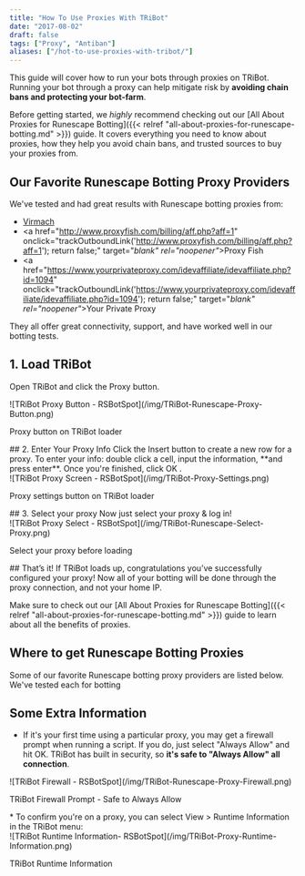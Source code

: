 ```yaml
---
title: "How To Use Proxies With TRiBot"
date: "2017-08-02"
draft: false
tags: ["Proxy", "Antiban"]
aliases: ["/hot-to-use-proxies-with-tribot/"]
---
```

This guide will cover how to run your bots through proxies on TRiBot. Running your bot through a proxy can help mitigate risk by **avoiding chain bans and protecting your bot-farm**.<!--more-->

Before getting started, we *highly* recommend checking out our [All About Proxies for Runescape Botting]({{< relref "all-about-proxies-for-runescape-botting.md" >}}) guide. It covers everything you need to know about proxies, how they help you avoid chain bans, and trusted sources to buy your proxies from.

## **Our Favorite Runescape Botting Proxy Providers** ##
We've tested and had great results with Runescape botting proxies from:

* <a href="https://virmach.com/manage/cart.php?gid=8&aff=5" onclick="trackOutboundLink('https://virmach.com/manage/cart.php?gid=8&aff=5'); return false;" target="_blank" rel="noopener">Virmach</a>
* <a href="http://www.proxyfish.com/billing/aff.php?aff=1" onclick="trackOutboundLink('http://www.proxyfish.com/billing/aff.php?aff=1'); return false;" target="_blank" rel="noopener"_>Proxy Fish</a>
* <a href="https://www.yourprivateproxy.com/idevaffiliate/idevaffiliate.php?id=1094" onclick="trackOutboundLink('https://www.yourprivateproxy.com/idevaffiliate/idevaffiliate.php?id=1094'); return false;" target="_blank" rel="noopener"_>Your Private Proxy</a>

They all offer great connectivity, support, and have worked well in our botting tests.

## 1. Load TRiBot
Open TRiBot and click the Proxy button.
<div class="caption">
![TRiBot Proxy Button - RSBotSpot](/img/TRiBot-Runescape-Proxy-Button.png)
<p class="caption-text">Proxy button on TRiBot loader</p>
</div>
## 2. Enter Your Proxy Info
Click the Insert button to create a new row for a proxy. To enter your info: double click a cell, input the information, **and press enter**. Once you're finished, click OK .
<div class="caption">
![TRiBot Proxy Screen - RSBotSpot](/img/TRiBot-Proxy-Settings.png)
<p class="caption-text">Proxy settings button on TRiBot loader</p>
</div>
## 3. Select your proxy
Now just select your proxy & log in!
<div class="caption">
![TRiBot Proxy Select - RSBotSpot](/img/TRiBot-Runescape-Select-Proxy.png)
<p class="caption-text">Select your proxy before loading</p>
</div>
## That’s it!
If TRiBot loads up, congratulations you’ve successfully configured your proxy! Now all of your botting will be done through the proxy connection, and not your home IP.

Make sure to check out our [All About Proxies for Runescape Botting]({{< relref "all-about-proxies-for-runescape-botting.md" >}}) guide to learn about all the benefits of proxies.

## Where to get Runescape Botting Proxies
Some of our favorite Runescape botting proxy providers are listed below. We've tested each for botting

## Some Extra Information

*   If it's your first time using a particular proxy, you may get a firewall prompt when running a script. If you do, just select "Always Allow" and hit OK. TRiBot has built in security, so **it's safe to "Always Allow" all connection**.
<div class="caption">
    ![TRiBot Firewall - RSBotSpot](/img/TRiBot-Runescape-Proxy-Firewall.png)
    <p class="caption-text">TRiBot Firewall Prompt - Safe to Always Allow</p>
</div>
*   To confirm you're on a proxy, you can select View > Runtime Information in the TRiBot menu:
<div class="caption">
![TRiBot Runtime Information- RSBotSpot](/img/TRiBot-Proxy-Runtime-Information.png)
<p class="caption-text">TRiBot Runtime Information</p>
</div>
